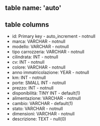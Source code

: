<!-- Modellare la struttura di una tabella per memorizzare tutti i dati riguardanti
delle auto usate messe in vendita da un concessionario.
Cosa consegnare:
come visto in classe fai un file readme.md
inserisci nome della tabella,
inserisci le colonne per definire il modello
assicurati di indicare la struttura dati da usare ed eventuali attributi per ciascuna colonna -->

## table name: 'auto'

## table columns

- id: Primary key - auto_increment - notnull
- marca: VARCHAR - notnull
- modello: VARCHAR - notnull
- tipo carrozzeria: VARCHAR - notnull
- cilindrata: INT - notnull
- cv: INT - notnull
- colore: VARCHAR - notnull
- anno immatricolazione: YEAR - notnull
- km: INT - notnull
- porte: SMALL INT - notnull
- prezzo: INT - notnull
- disponibilità: TINY INT - default(1)
- alimentazione: VARCHAR - notnull
- cambio: VARCHAR - default(1)
- stato: VARCHAR - notnull
- dimensioni: VARCHAR - notnull
- descrizione: TEXT - null(0)
